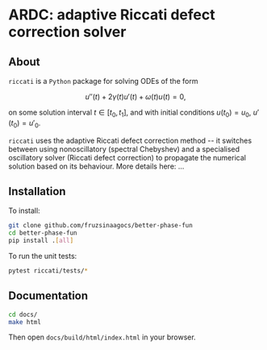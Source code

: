# ARDC: adaptive Riccati defect correction solver

## About

`riccati` is a `Python` package for solving ODEs of the form

$$ u''(t) + 2\gamma(t)u'(t) + \omega(t)u(t) = 0,$$

on some solution interval $t \in [t_0, t_1]$, and with initial conditions $u(t_0) = u_0$, $u'(t_0) = u'_0$.

`riccati` uses the adaptive Riccati defect correction method -- it switches between using nonoscillatory (spectral Chebyshev) and a specialised oscillatory solver (Riccati defect correction) to propagate the numerical solution based on its behaviour. More details here: ...

## Installation

To install:

```bash
git clone github.com/fruzsinaagocs/better-phase-fun
cd better-phase-fun
pip install .[all]
```

To run the unit tests:
```bash 
pytest riccati/tests/*
```

## Documentation

```bash
cd docs/
make html
```

Then open `docs/build/html/index.html` in your browser.

